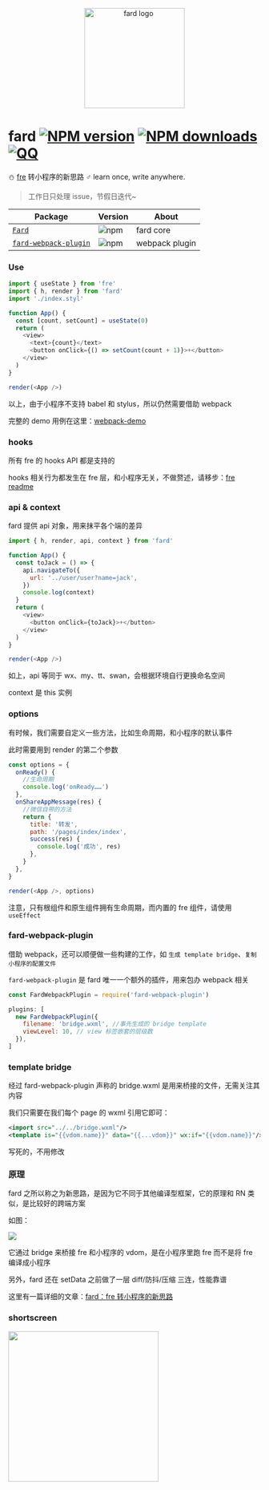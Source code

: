 <p align="center"><img src="https://ae01.alicdn.com/kf/HTB1gg8cc8aE3KVjSZLeq6xsSFXaQ.jpg" alt="fard logo" width="200px"></p>

# fard [![NPM version](https://img.shields.io/npm/v/fard.svg?style=flat-square)](https://npmjs.com/package/fard) [![NPM downloads](https://img.shields.io/npm/dt/fard.svg?style=flat-square)](https://npmjs.com/package/fard) [![QQ](https://img.shields.io/badge/qq.group-813783512-ff69b4.svg?maxAge=2592000&style=flat-square)](https://jq.qq.com/?_wv=1027&k=5Zyggbc)

:snowman: [fre](https://github.com/132yse/fre) 转小程序的新思路 ♂ learn once, write anywhere.

> 工作日只处理 issue，节假日迭代~

| Package                                               | Version                                                      | About          |
| ----------------------------------------------------- | ------------------------------------------------------------ | -------------- |
| [`Fard`](.)                                           | ![npm](https://img.shields.io/npm/v/fard.svg)                | fard core      |
| [`fard-webpack-plugin`](./tree/master/webpack-plugin) | ![npm](https://img.shields.io/npm/v/fard-webpack-plugin.svg) | webpack plugin |

### Use

```js
import { useState } from 'fre'
import { h, render } from 'fard'
import './index.styl'

function App() {
  const [count, setCount] = useState(0)
  return (
    <view>
      <text>{count}</text>
      <button onClick={() => setCount(count + 1)}>+</button>
    </view>
  )
}

render(<App />)
```

以上，由于小程序不支持 babel 和 stylus，所以仍然需要借助 webpack

完整的 demo 用例在这里：[webpack-demo](https://github.com/132yse/fard/tree/master/demo/webpack)

### hooks

所有 fre 的 hooks API 都是支持的

hooks 相关行为都发生在 fre 层，和小程序无关，不做赘述，请移步：[fre readme](https://github.com/132yse/fre)

### api & context

fard 提供 api 对象，用来抹平各个端的差异

```js
import { h, render, api, context } from 'fard'

function App() {
  const toJack = () => {
    api.navigateTo({
      url: '../user/user?name=jack',
    })
    console.log(context)
  }
  return (
    <view>
      <button onClick={toJack}>+</button>
    </view>
  )
}

render(<App />)
```

如上，api 等同于 wx、my、tt、swan，会根据环境自行更换命名空间

context 是 this 实例

### options

有时候，我们需要自定义一些方法，比如生命周期，和小程序的默认事件

此时需要用到 render 的第二个参数

```js
const options = {
  onReady() {
    //生命周期
    console.log('onReady……')
  },
  onShareAppMessage(res) {
    //微信自带的方法
    return {
      title: '转发',
      path: '/pages/index/index',
      success(res) {
        console.log('成功', res)
      },
    }
  },
}

render(<App />, options)
```

注意，只有根组件和原生组件拥有生命周期，而内置的 fre 组件，请使用 `useEffect`

### fard-webpack-plugin

借助 webpack，还可以顺便做一些构建的工作，如 `生成 template bridge`、`复制小程序的配置文件`

`fard-webpack-plugin` 是 fard 唯一一个额外的插件，用来包办 webpack 相关

```js
const FardWebpackPlugin = require('fard-webpack-plugin')

plugins: [
  new FardWebpackPlugin({
    filename: 'bridge.wxml', //事先生成的 bridge template
    viewLevel: 10, // view 标签嵌套的层级数
  }),
]
```

### template bridge

经过 fard-webpack-plugin 声称的 bridge.wxml 是用来桥接的文件，无需关注其内容

我们只需要在我们每个 page 的 wxml 引用它即可：

```xml
<import src="../../bridge.wxml"/>
<template is="{{vdom.name}}" data="{{...vdom}}" wx:if="{{vdom.name}}"/>
```

写死的，不用修改

### 原理

fard 之所以称之为新思路，是因为它不同于其他编译型框架，它的原理和 RN 类似，是比较好的跨端方案

如图：

![](https://ae01.alicdn.com/kf/HTB1hkZ2Xlv0gK0jSZKbq6zK2FXax.jpg)

它通过 bridge 来桥接 fre 和小程序的 vdom，是在小程序里跑 fre 而不是将 fre 编译成小程序

另外，fard 还在 setData 之前做了一层 diff/防抖/压缩 三连，性能靠谱

这里有一篇详细的文章：[fard：fre 转小程序的新思路](https://zhuanlan.zhihu.com/p/70363354)

### shortscreen

<img src="https://ae01.alicdn.com/kf/HTB1hwrVdfWG3KVjSZFP5jXaiXXaZ.gif" width="300px"/>
